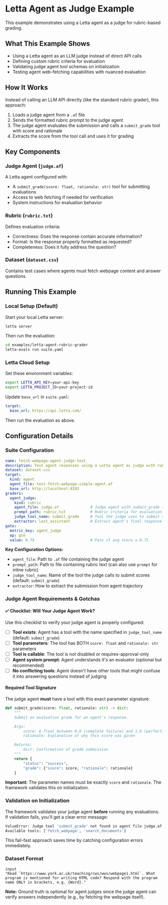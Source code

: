 # Letta Agent as Judge Example

This example demonstrates using a Letta agent as a judge for rubric-based grading.

## What This Example Shows

- Using a Letta agent as an LLM judge instead of direct API calls
- Defining custom rubric criteria for evaluation
- Validating judge agent tool schemas on initialization
- Testing agent web-fetching capabilities with nuanced evaluation

## How It Works

Instead of calling an LLM API directly (like the standard rubric grader), this approach:
1. Loads a judge agent from a `.af` file
2. Sends the formatted rubric prompt to the judge agent
3. The judge agent evaluates the submission and calls a `submit_grade` tool with score and rationale
4. Extracts the score from the tool call and uses it for grading

## Key Components

### Judge Agent (`judge.af`)
A Letta agent configured with:
- A `submit_grade(score: float, rationale: str)` tool for submitting evaluations
- Access to web fetching if needed for verification
- System instructions for evaluation behavior

### Rubric (`rubric.txt`)
Defines evaluation criteria:
- Correctness: Does the response contain accurate information?
- Format: Is the response properly formatted as requested?
- Completeness: Does it fully address the question?

### Dataset (`dataset.csv`)
Contains test cases where agents must fetch webpage content and answer questions.

## Running This Example

### Local Setup (Default)

Start your local Letta server:
```bash
letta server
```

Then run the evaluation:
```bash
cd examples/letta-agent-rubric-grader
letta-evals run suite.yaml
```

### Letta Cloud Setup

Set these environment variables:
```bash
export LETTA_API_KEY=your-api-key
export LETTA_PROJECT_ID=your-project-id
```

Update `base_url` in `suite.yaml`:
```yaml
target:
  base_url: https://api.letta.com/
```

Then run the evaluation as above.

## Configuration Details

### Suite Configuration

```yaml
name: fetch-webpage-agent-judge-test
description: Test agent responses using a Letta agent as judge with rubric grading
dataset: dataset.csv
target:
  kind: agent
  agent_file: test-fetch-webpage-simple-agent.af
  base_url: http://localhost:8283
graders:
  agent_judge:
    kind: rubric
    agent_file: judge.af              # Judge agent with submit_grade tool
    prompt_path: rubric.txt           # Rubric criteria for evaluation
    judge_tool_name: submit_grade     # Tool the judge uses to submit scores
    extractor: last_assistant         # Extract agent's final response
gate:
  metric_key: agent_judge
  op: gte
  value: 0.75                         # Pass if avg score ≥ 0.75
```

**Key Configuration Options:**
- `agent_file`: Path to `.af` file containing the judge agent
- `prompt_path`: Path to file containing rubric text (can also use `prompt` for inline rubric)
- `judge_tool_name`: Name of the tool the judge calls to submit scores (default: `submit_grade`)
- `extractor`: How to extract the submission from agent trajectory

### Judge Agent Requirements & Gotchas

#### ✅ Checklist: Will Your Judge Agent Work?

Use this checklist to verify your judge agent is properly configured:

- [ ] **Tool exists**: Agent has a tool with the name specified in `judge_tool_name` (default: `submit_grade`)
- [ ] **Tool parameters**: The tool has BOTH `score: float` and `rationale: str` parameters
- [ ] **Tool is callable**: The tool is not disabled or requires-approval-only
- [ ] **Agent system prompt**: Agent understands it's an evaluator (optional but recommended)
- [ ] **No conflicting tools**: Agent doesn't have other tools that might confuse it into answering questions instead of judging

#### Required Tool Signature

The judge agent **must** have a tool with this exact parameter signature:

```python
def submit_grade(score: float, rationale: str) -> dict:
    """
    Submit an evaluation grade for an agent's response.

    Args:
        score: A float between 0.0 (complete failure) and 1.0 (perfect)
        rationale: Explanation of why this score was given

    Returns:
        dict: Confirmation of grade submission
    """
    return {
        "status": "success",
        "grade": {"score": score, "rationale": rationale}
    }
```

**Important**: The parameter names must be exactly `score` and `rationale`. The framework validates this on initialization.


### Validation on Initialization

The framework validates your judge agent **before** running any evaluations. If validation fails, you'll get a clear error message:

```bash
ValueError: Judge tool 'submit_grade' not found in agent file judge.af.
Available tools: ['fetch_webpage', 'search_documents']
```

This fail-fast approach saves time by catching configuration errors immediately.

### Dataset Format

```csv
input
"Read `https://www.york.ac.uk/teaching/cws/wws/webpage1.html`. What program is mentioned for writing HTML code? Respond with the program name ONLY in brackets, e.g. {Word}."
```

**Note:** Ground truth is optional for agent judges since the judge agent can verify answers independently (e.g., by fetching the webpage itself).
